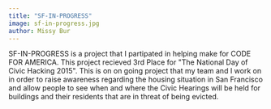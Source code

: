 ```yaml
---
title: "SF-IN-PROGRESS"
image: sf-in-progress.jpg
author: Missy Bur
---
```


SF-IN-PROGRESS is a project that I partipated in helping make for CODE FOR AMERICA.  This project recieved 3rd Place for "The National Day of Civic Hacking 2015".  This is on on going project that my team and I work on in order to raise awareness regarding the housing situation in San Francisco and allow people to see when and where the Civic Hearings will be held for buildings and their residents that are in threat of being evicted.
